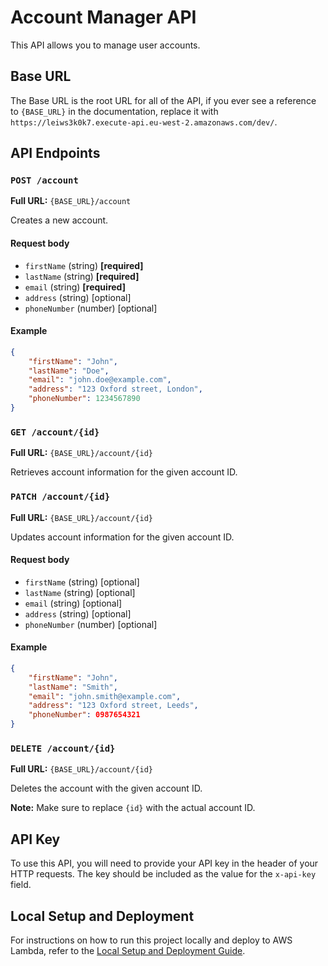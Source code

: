 # Account Manager API

This API allows you to manage user accounts.

## Base URL

The Base URL is the root URL for all of the API, if you ever see a reference to `{BASE_URL}` in the documentation, replace it with `https://leiws3k0k7.execute-api.eu-west-2.amazonaws.com/dev/`.

## API Endpoints

### `POST /account`

**Full URL:** `{BASE_URL}/account`

Creates a new account.

#### Request body

- `firstName` (string) **[required]**
- `lastName` (string) **[required]**
- `email` (string) **[required]**
- `address` (string) [optional]
- `phoneNumber` (number) [optional]

#### Example

```json
{
    "firstName": "John",
    "lastName": "Doe",
    "email": "john.doe@example.com",
    "address": "123 Oxford street, London",
    "phoneNumber": 1234567890
}
```

### `GET /account/{id}`

**Full URL:** `{BASE_URL}/account/{id}`

Retrieves account information for the given account ID.

### `PATCH /account/{id}`

**Full URL:** `{BASE_URL}/account/{id}`

Updates account information for the given account ID.

#### Request body

- `firstName` (string) [optional]
- `lastName` (string) [optional]
- `email` (string) [optional]
- `address` (string) [optional]
- `phoneNumber` (number) [optional]

#### Example

```json
{
    "firstName": "John",
    "lastName": "Smith",
    "email": "john.smith@example.com",
    "address": "123 Oxford street, Leeds",
    "phoneNumber": 0987654321
}
```

### `DELETE /account/{id}`

**Full URL:** `{BASE_URL}/account/{id}`

Deletes the account with the given account ID.

**Note:** Make sure to replace `{id}` with the actual account ID.

## API Key

To use this API, you will need to provide your API key in the header of your HTTP requests. The key should be included as the value for the `x-api-key` field.

## Local Setup and Deployment
For instructions on how to run this project locally and deploy to AWS Lambda, refer to the [Local Setup and Deployment Guide](https://github.com/grit-coding/account-manager/blob/main/docs/local-README.md).